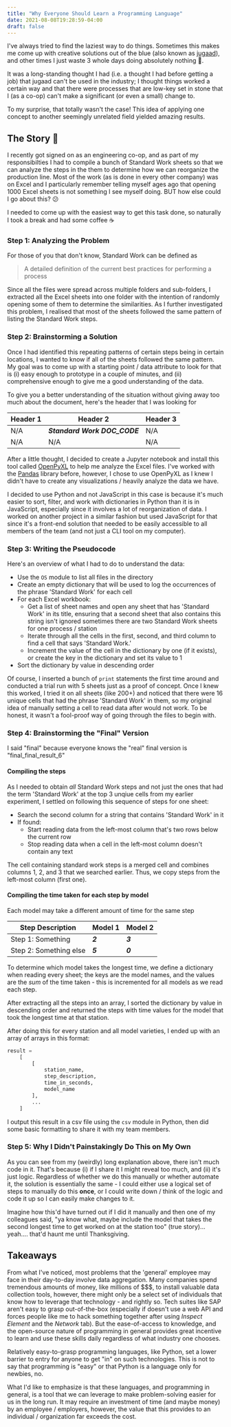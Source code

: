 ```yaml
---
title: "Why Everyone Should Learn a Programming Language"
date: 2021-08-08T19:28:59-04:00
draft: false
---
```


I've always tried to find the laziest way to do things. Sometimes this makes me come up with creative solutions out of the blue (also known as [jugaad](https://en.wikipedia.org/wiki/Jugaad#:~:text=Jugaad%20(%22Jugaar%22)%20is%20a%20colloquial%20Hindi%20(Devanagari%3A%20%E0%A4%9C%E0%A5%81%E0%A4%97%E0%A4%BE%E0%A4%A1%E0%A4%BC%20(%E0%A4%9C%E0%A5%81%E0%A4%97%E0%A4%BE%E0%A4%A1))%2C%20Bengali%20(%E0%A6%9C%E0%A7%8B%E0%A6%97%E0%A6%BE%E0%A6%A1%E0%A6%BC)%2C%20Marathi%20%E0%A4%9C%E0%A5%81%E0%A4%97%E0%A4%BE%E0%A4%A1%2C%20Punjabi%2C%20Sindhi%20and%20Urdu%20(%D8%AC%DA%AF%D8%A7%DA%91)%20word%2C%20which%20refers%20to%20a%20non-conventional%2C%20frugal%20innovation%2C%20often%20termed%20a%20%22hack%22.%5B)), and other times I just waste 3 whole days doing absolutely nothing :shrug:.

It was a long-standing thought I had (i.e. a thought I had before getting a job) that jugaad can't be used in the industry; I thought things worked a certain way and that there were processes that are low-key set in stone that I (as a co-op) can't make a significant (or even a small) change to.

To my surprise, that totally wasn't the case! This idea of applying one concept to another seemingly unrelated field yielded amazing results.

## The Story :notebook:

I recently got signed on as an engineering co-op, and as part of my responsibilties I had to compile a bunch of Standard Work sheets so that we can analyze the steps in the them to determine how we can reorganize the production line. Most of the work (as is done in every other company) was on Excel and I particularly remember telling myself ages ago that opening 1000 Excel sheets is not something I see myself doing. BUT how else could I go about this? :confused:

I needed to come up with the easiest way to get this task done, so naturally I took a break and had some coffee :coffee:

### Step 1: Analyzing the Problem

For those of you that don't know, Standard Work can be defined as

> A detailed definition of the current best practices for performing a process

Since all the files were spread across multiple folders and sub-folders, I extracted all the Excel sheets into one folder with the intention of randomly opening some of them to determine the similarities. As I further investigated this problem, I realised that most of the sheets followed the same pattern of listing the Standard Work steps.

### Step 2: Brainstorming a Solution

Once I had identified this repeating patterns of certain steps being in certain locations, I wanted to know if all of the sheets followed the same pattern. My goal was to come up with a starting point / data attribute to look for that is (i) easy enough to prototype in a couple of minutes, and (ii) comprehensive enough to give me a good understanding of the data.

To give you a better understanding of the situation without giving away too much about the document, here's the header that I was looking for

|   Header 1	|       Header 2   | Header 3 |   
|---	|---------------	|---	|
|   N/A	| ***Standard Work DOC_CODE*** |   N/A	|
|   N/A	|   N/A            	|   N/A	|

After a little thought, I decided to create a Jupyter notebook and install this tool called [OpenPyXL](https://openpyxl.readthedocs.io/en/stable/) to help me analyze the Excel files. I've worked with the [Pandas](https://pandas.pydata.org/) library before, however, I chose to use OpenPyXL as I knew I didn't have to create any visualizations / heavily analyze the data we have.

I decided to use Python and not JavaScript in this case is because it's much easier to sort, filter, and work with dictionaries in Python than it is in JavaScript, especially since it involves a lot of reorganization of data. I worked on another project in a similar fashion but used JavaScript for that since it's a front-end solution that needed to be easily accessible to all members of the team (and not just a CLI tool on my computer).

### Step 3: Writing the Pseudocode

Here's an overview of what I had to do to understand the data:

- Use the `OS` module to list all files in the directory
- Create an empty dictionary that will be used to log the occurrences of the phrase 'Standard Work' for each cell 
- For each Excel workbook:
    - Get a list of sheet names and open any sheet that has 'Standard Work' in its title, ensuring that a second sheet that also contains this string isn't ignored
            sometimes there are two Standard Work sheets for one process / station
    - Iterate through all the cells in the first, second, and third column to find a cell that says 'Standard Work.'
    - Increment the value of the cell in the dictionary by one (if it exists), or create the key in the dictionary and set its value to 1
- Sort the dictionary by value in descending order

Of course, I inserted a bunch of `print` statements the first time around and conducted a trial run with 5 sheets just as a proof of concept. Once I knew this worked, I tried it on all sheets (like 200+) and noticed that there were 16 unique cells that had the phrase 'Standard Work' in them, so my original idea of manually setting a cell to read data after would not work. To be honest, it wasn't a fool-proof way of going through the files to begin with.

### Step 4: Brainstorming the "Final" Version

I said "final" because everyone knows the "real" final version is "final_final_result_6"

#### Compiling the steps
As I needed to obtain _all_ Standard Work steps and not just the ones that had the term 'Standard Work' at the top 3 unqiue cells from my earlier experiment, I settled on following this sequence of steps for one sheet:

- Search the second column for a string that contains 'Standard Work' in it
- If found:
    - Start reading data from the left-most column that's two rows below the current row
    - Stop reading data when a cell in the left-most column doesn't contain any text

The cell containing standard work steps is a merged cell and combines columns 1, 2, and 3 that we searched earlier. Thus, we copy steps from the left-most column (first one).

#### Compiling the time taken for each step by model

Each model may take a different amount of time for the same step

|   Step Description	|       Model 1  | Model 2 |   
|---	|---------------	|---	|
|  Step 1: Something	| ***2*** |   ***3***	|
|   Step 2: Something else	|   ***5***	|    ***0***	|

To determine which model takes the longest time, we define a dictionary when reading every sheet; the keys are the model names, and the values are the _sum_ of the time taken - this is incremented for all models as we read each step.

After extracting all the steps into an array, I sorted the dictionary by value in descending order and returned the steps with time values for the model that took the longest time at that station.

After doing this for every station and all model varieties, I ended up with an array of arrays in this format:

```python
result =
    [
        [
            station_name, 
            step_description, 
            time_in_seconds, 
            model_name
        ],
        ...
    ]
```

I output this result in a csv file using the `csv` module in Python, then did some basic formatting to share it with my team members.

### Step 5: Why I Didn't Painstakingly Do This on My Own

As you can see from my (weirdly) long explanation above, there isn't much code in it. That's because (i) if I share it I might reveal too much, and (ii) it's just logic. Regardless of whether we do this manually or whether automate it, the solution is essentially the same - I could either use a logical set of steps to manually do this __once__, or I could write down / think of the logic and code it up so I can easily make changes to it. 

Imagine how this'd have turned out if I did it manually and then one of my colleagues said, "ya know what, maybe include the model that takes the second longest time to get worked on at the station too" (true story)... yeah.... that'd haunt me until Thanksgiving.

## Takeaways

From what I've noticed, most problems that the 'general' employee may face in their day-to-day involve data aggregation. Many companies spend tremendous amounts of money, like millions of $$$, to install valuable data collection tools, however, there might only be a select set of individuals that know how to leverage that technology - and rightly so. Tech suites like SAP aren't easy to grasp out-of-the-box (especially if doesn't use a web API and forces people like me to hack something together after using _Inspect Element_ and the _Network_ tab). But the ease-of-access to knowledge, and the open-source nature of programming in general provides great incentive to learn and use these skills daily regardless of what industry one chooses.

Relatively easy-to-grasp programming languages, like Python, set a lower barrier to entry for anyone to get "in" on such technologies. This is not to say that programming is "easy" or that Python is a language only for newbies, no. 

What I'd like to emphasize is that these languages, and programming in general, is a tool that we can leverage to make problem-solving easier for us in the long run. It may require an investment of time (and maybe money) by an employee / employers, however, the value that this provides to an individual / organization far exceeds the cost.
